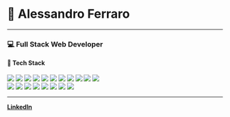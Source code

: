 # 👋 Alessandro Ferraro

---

### 💻 Full Stack Web Developer  

#### 🚀 Tech Stack
<p>
  <img src="https://img.shields.io/badge/-PHP-000000?style=flat&logo=php"/>
  <img src="https://img.shields.io/badge/-Laravel-000000?style=flat&logo=laravel"/>
  <img src="https://img.shields.io/badge/-JavaScript-000000?style=flat&logo=javascript"/>
  <img src="https://img.shields.io/badge/-TypeScript-000000?style=flat&logo=typescript"/>
  <img src="https://img.shields.io/badge/-React-000000?style=flat&logo=react"/>
  <img src="https://img.shields.io/badge/-Vue.js-000000?style=flat&logo=vue.js"/>
  <img src="https://img.shields.io/badge/-Next.js-000000?style=flat&logo=next.js"/>
  <img src="https://img.shields.io/badge/-jQuery-000000?style=flat&logo=jquery"/>
  <img src="https://img.shields.io/badge/-HTML-000000?style=flat&logo=html5"/>
  <img src="https://img.shields.io/badge/-CSS-000000?style=flat&logo=css"/>
  <img src="https://img.shields.io/badge/-SCSS-000000?style=flat&logo=sass"/>
<br>
  <img src="https://img.shields.io/badge/-MySQL-000000?style=flat&logo=mysql"/>
  <img src="https://img.shields.io/badge/-MongoDB-000000?style=flat&logo=mongodb"/>
  <img src="https://img.shields.io/badge/-ElasticSearch-000000?style=flat&logo=elasticsearch"/>
  <img src="https://img.shields.io/badge/-PostgreSQL-000000?style=flat&logo=postgresql"/>
  <img src="https://img.shields.io/badge/-TailwindCSS-000000?style=flat&logo=tailwindcss"/>
  <img src="https://img.shields.io/badge/-Bootstrap-000000?style=flat&logo=bootstrap"/>
  <img src="https://img.shields.io/badge/-Docker-000000?style=flat&logo=docker"/>
  <img src="https://img.shields.io/badge/-Git-000000?style=flat&logo=git"/>
</p>

---

**[LinkedIn](https://www.linkedin.com/in/alessandro-ferraro/)**
